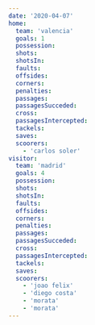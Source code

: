 ```yaml
---
date: '2020-04-07'
home:
  team: 'valencia'
  goals: 1
  possession: 
  shots:
  shotsIn:
  faults:
  offsides:
  corners:
  penalties:
  passages:
  passagesSucceded:
  cross:
  passagesIntercepted:
  tackels:
  saves:
  scoorers:
    - 'carlos soler'
visitor:
  team: 'madrid'
  goals: 4
  possession:
  shots:
  shotsIn:
  faults:
  offsides:
  corners:
  penalties:
  passages:
  passagesSucceded:
  cross:
  passagesIntercepted:
  tackels:
  saves:
  scoorers:
    - 'joao felix'
    - 'diego costa'
    - 'morata'
    - 'morata'
---
```

